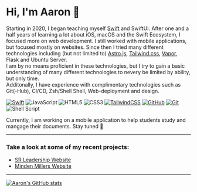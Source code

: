 # Hi, I'm Aaron 👋
Starting in 2020, I began teaching myself [Swift](https://www.swift.org) and SwiftUI. After one and a half years of learning a lot about iOS, macOS and the Swift Ecosystem, I focused more on web development. I still worked with mobile applications, but focused mostly on websites. Since then I tried many different technologies including (but not limited to) [Astro.js](https://astro.build), [Tailwind.css](https://tailwindcss.com), [Vapor](https://vapor.codes), Flask and Ubuntu Server.
<br>
I am by no means proficient in these technologies, but I try to gain a basic understanding of many different technologies to nevery be limited by ability, but only time.
<br>
Additonally, I have experience with complimentary technologies such as Git(-Hub), CI/CD, Zsh/Shell Shell, Web-deployment and design.


[![Swift](https://img.shields.io/badge/Swift-F54A2A?logo=swift&logoColor=white)](https://swift.org)
![JavaScript](https://img.shields.io/badge/JavaScript-%23323330.svg?logo=javascript&logoColor=%23F7DF1E)
![HTML5](https://img.shields.io/badge/HTML5-%23E34F26.svg?logo=html5&logoColor=white)
![CSS3](https://img.shields.io/badge/CSS3-%231572B6.svg?logo=css3&logoColor=white)
[![TailwindCSS](https://img.shields.io/badge/Tailwind.css-%2338B2AC.svg?logo=tailwind-css&logoColor=white)](https://tailwindcss.com)
[![GitHub](https://img.shields.io/badge/github-%23121011.svg?logo=github&logoColor=white)](https://github.com)
[![Git](https://img.shields.io/badge/git-%23F05033.svg?logo=git&logoColor=white)](https://git-scm.com)
![Shell Script](https://img.shields.io/badge/Bash/Zsh-%23121011.svg?logo=gnu-bash&logoColor=white)

Currently, I am working on a mobile application to help students study and mangage their documents. Stay tuned 👀

----
### Take a look at some of my recent projects:
- [SR Leadership Website](https://sr-leadership.de)
- [Minden Millers Website](https://mindenmillers.de)
----

[![Aaron's GitHub stats](https://github-readme-stats.vercel.app/api?username=ac40&hide=contribs)](https://github.com/anuraghazra/github-readme-stats)
<!---
AC40/AC40 is a ✨ special ✨ repository because its `README.md` (this file) appears on your GitHub profile.
You can click the Preview link to take a look at your changes.
--->
